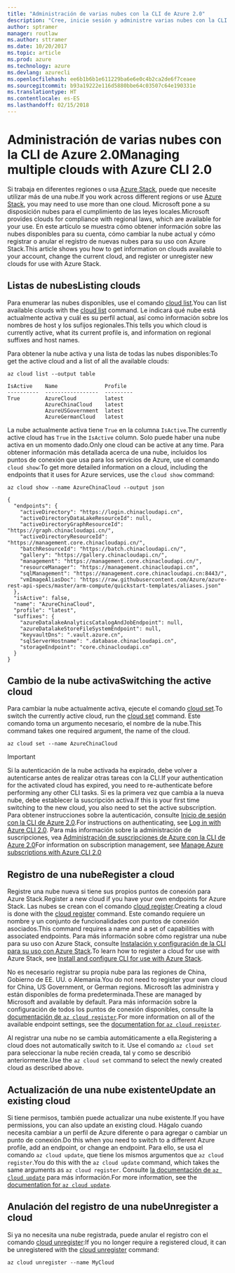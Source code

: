 ```yaml
---
title: "Administración de varias nubes con la CLI de Azure 2.0"
description: "Cree, inicie sesión y administre varias nubes con la CLI de Azure 2.0."
author: sptramer
manager: routlaw
ms.author: sttramer
ms.date: 10/20/2017
ms.topic: article
ms.prod: azure
ms.technology: azure
ms.devlang: azurecli
ms.openlocfilehash: ee6b1b6b1e611229ba6e6e0c4b2ca2de6f7ceaee
ms.sourcegitcommit: b93a19222e116d5880bbe64c03507c64e190331e
ms.translationtype: HT
ms.contentlocale: es-ES
ms.lasthandoff: 02/15/2018
---
```

# <a name="managing-multiple-clouds-with-azure-cli-20"></a><span data-ttu-id="9066f-103">Administración de varias nubes con la CLI de Azure 2.0</span><span class="sxs-lookup"><span data-stu-id="9066f-103">Managing multiple clouds with Azure CLI 2.0</span></span>

<span data-ttu-id="9066f-104">Si trabaja en diferentes regiones o usa [Azure Stack](https://docs.microsoft.com/azure/azure-stack/user/), puede que necesite utilizar más de una nube.</span><span class="sxs-lookup"><span data-stu-id="9066f-104">If you work across different regions or use [Azure Stack](https://docs.microsoft.com/azure/azure-stack/user/), you may need to use more than one cloud.</span></span> <span data-ttu-id="9066f-105">Microsoft pone a su disposición nubes para el cumplimiento de las leyes locales.</span><span class="sxs-lookup"><span data-stu-id="9066f-105">Microsoft provides clouds for compliance with regional laws, which are available for your use.</span></span> <span data-ttu-id="9066f-106">En este artículo se muestra cómo obtener información sobre las nubes disponibles para su cuenta, cómo cambiar la nube actual y cómo registrar o anular el registro de nuevas nubes para su uso con Azure Stack.</span><span class="sxs-lookup"><span data-stu-id="9066f-106">This article shows you how to get information on clouds available to your account, change the current cloud, and register or unregister new clouds for use with Azure Stack.</span></span>

## <a name="listing-clouds"></a><span data-ttu-id="9066f-107">Listas de nubes</span><span class="sxs-lookup"><span data-stu-id="9066f-107">Listing clouds</span></span>

<span data-ttu-id="9066f-108">Para enumerar las nubes disponibles, use el comando [cloud list](/cli/azure/cloud#list).</span><span class="sxs-lookup"><span data-stu-id="9066f-108">You can list available clouds with the [cloud list](/cli/azure/cloud#list) command.</span></span> <span data-ttu-id="9066f-109">Le indicará qué nube está actualmente activa y cuál es su perfil actual, así como información sobre los nombres de host y los sufijos regionales.</span><span class="sxs-lookup"><span data-stu-id="9066f-109">This tells you which cloud is currently active, what its current profile is, and information on regional suffixes and host names.</span></span>

<span data-ttu-id="9066f-110">Para obtener la nube activa y una lista de todas las nubes disponibles:</span><span class="sxs-lookup"><span data-stu-id="9066f-110">To get the active cloud and a list of all the available clouds:</span></span>

```azurecli
az cloud list --output table
```

```output
IsActive    Name               Profile
----------  -----------------  ---------
True        AzureCloud         latest
            AzureChinaCloud    latest
            AzureUSGovernment  latest
            AzureGermanCloud   latest
```

<span data-ttu-id="9066f-111">La nube actualmente activa tiene `True` en la columna `IsActive`.</span><span class="sxs-lookup"><span data-stu-id="9066f-111">The currently active cloud has `True` in the `IsActive` column.</span></span> <span data-ttu-id="9066f-112">Solo puede haber una nube activa en un momento dado.</span><span class="sxs-lookup"><span data-stu-id="9066f-112">Only one cloud can be active at any time.</span></span> <span data-ttu-id="9066f-113">Para obtener información más detallada acerca de una nube, incluidos los puntos de conexión que usa para los servicios de Azure, use el comando `cloud show`:</span><span class="sxs-lookup"><span data-stu-id="9066f-113">To get more detailed information on a cloud, including the endpoints that it uses for Azure services, use the `cloud show` command:</span></span>

```azurecli
az cloud show --name AzureChinaCloud --output json
```

```output
{
  "endpoints": {
    "activeDirectory": "https://login.chinacloudapi.cn",
    "activeDirectoryDataLakeResourceId": null,
    "activeDirectoryGraphResourceId": "https://graph.chinacloudapi.cn/",
    "activeDirectoryResourceId": "https://management.core.chinacloudapi.cn/",
    "batchResourceId": "https://batch.chinacloudapi.cn/",
    "gallery": "https://gallery.chinacloudapi.cn/",
    "management": "https://management.core.chinacloudapi.cn/",
    "resourceManager": "https://management.chinacloudapi.cn",
    "sqlManagement": "https://management.core.chinacloudapi.cn:8443/",
    "vmImageAliasDoc": "https://raw.githubusercontent.com/Azure/azure-rest-api-specs/master/arm-compute/quickstart-templates/aliases.json"
  },
  "isActive": false,
  "name": "AzureChinaCloud",
  "profile": "latest",
  "suffixes": {
    "azureDatalakeAnalyticsCatalogAndJobEndpoint": null,
    "azureDatalakeStoreFileSystemEndpoint": null,
    "keyvaultDns": ".vault.azure.cn",
    "sqlServerHostname": ".database.chinacloudapi.cn",
    "storageEndpoint": "core.chinacloudapi.cn"
  }
}
```

## <a name="switching-the-active-cloud"></a><span data-ttu-id="9066f-114">Cambio de la nube activa</span><span class="sxs-lookup"><span data-stu-id="9066f-114">Switching the active cloud</span></span>

<span data-ttu-id="9066f-115">Para cambiar la nube actualmente activa, ejecute el comando [cloud set](/cli/azure/cloud#set).</span><span class="sxs-lookup"><span data-stu-id="9066f-115">To switch the currently active cloud, run the [cloud set](/cli/azure/cloud#set) command.</span></span> <span data-ttu-id="9066f-116">Este comando toma un argumento necesario, el nombre de la nube.</span><span class="sxs-lookup"><span data-stu-id="9066f-116">This command takes one required argument, the name of the cloud.</span></span>

```azurecli
az cloud set --name AzureChinaCloud
```

> [!IMPORTANT]
> <span data-ttu-id="9066f-117">Si la autenticación de la nube activada ha expirado, debe volver a autenticarse antes de realizar otras tareas con la CLI.</span><span class="sxs-lookup"><span data-stu-id="9066f-117">If your authentication for the activated cloud has expired, you need to re-authenticate before performing any other CLI tasks.</span></span> <span data-ttu-id="9066f-118">Si es la primera vez que cambia a la nueva nube, debe establecer la suscripción activa.</span><span class="sxs-lookup"><span data-stu-id="9066f-118">If this is your first time switching to the new cloud, you also need to set the active subscription.</span></span>
> <span data-ttu-id="9066f-119">Para obtener instrucciones sobre la autenticación, consulte [Inicio de sesión con la CLI de Azure 2.0](authenticate-azure-cli.md).</span><span class="sxs-lookup"><span data-stu-id="9066f-119">For instructions on authenticating, see [Log in with Azure CLI 2.0](authenticate-azure-cli.md).</span></span> <span data-ttu-id="9066f-120">Para más información sobre la administración de suscripciones, vea [Administración de suscripciones de Azure con la CLI de Azure 2.0](manage-azure-subscriptions-azure-cli.md)</span><span class="sxs-lookup"><span data-stu-id="9066f-120">For information on subscription management, see [Manage Azure subscriptions with Azure CLI 2.0](manage-azure-subscriptions-azure-cli.md)</span></span>

## <a name="register-a-cloud"></a><span data-ttu-id="9066f-121">Registro de una nube</span><span class="sxs-lookup"><span data-stu-id="9066f-121">Register a cloud</span></span>

<span data-ttu-id="9066f-122">Registre una nube nueva si tiene sus propios puntos de conexión para Azure Stack.</span><span class="sxs-lookup"><span data-stu-id="9066f-122">Register a new cloud if you have your own endpoints for Azure Stack.</span></span> <span data-ttu-id="9066f-123">Las nubes se crean con el comando [cloud register](/cli/azure/cloud#register).</span><span class="sxs-lookup"><span data-stu-id="9066f-123">Creating a cloud is done with the [cloud register](/cli/azure/cloud#register) command.</span></span> <span data-ttu-id="9066f-124">Este comando requiere un nombre y un conjunto de funcionalidades con puntos de conexión asociados.</span><span class="sxs-lookup"><span data-stu-id="9066f-124">This command requires a name and a set of capabilities with associated endpoints.</span></span> <span data-ttu-id="9066f-125">Para más información sobre cómo registrar una nube para su uso con Azure Stack, consulte [Instalación y configuración de la CLI para su uso con Azure Stack](/azure/azure-stack/user/azure-stack-connect-cli#connect-to-azure-stack).</span><span class="sxs-lookup"><span data-stu-id="9066f-125">To learn how to register a cloud for use with Azure Stack, see [Install and configure CLI for use with Azure Stack](/azure/azure-stack/user/azure-stack-connect-cli#connect-to-azure-stack).</span></span>

<span data-ttu-id="9066f-126">No es necesario registrar su propia nube para las regiones de China, Gobierno de EE. UU. o Alemania.</span><span class="sxs-lookup"><span data-stu-id="9066f-126">You do not need to register your own cloud for China, US Government, or German regions.</span></span> <span data-ttu-id="9066f-127">Microsoft las administra y están disponibles de forma predeterminada.</span><span class="sxs-lookup"><span data-stu-id="9066f-127">These are managed by Microsoft and available by default.</span></span>  <span data-ttu-id="9066f-128">Para más información sobre la configuración de todos los puntos de conexión disponibles, consulte la [documentación de `az cloud register`](/cli/azure/cloud?view=azure-cli-latest#az_cloud_register).</span><span class="sxs-lookup"><span data-stu-id="9066f-128">For more information on all of the available endpoint settings, see the [documentation for `az cloud register`](/cli/azure/cloud?view=azure-cli-latest#az_cloud_register).</span></span>

<span data-ttu-id="9066f-129">Al registrar una nube no se cambia automáticamente a ella.</span><span class="sxs-lookup"><span data-stu-id="9066f-129">Registering a cloud does not automatically switch to it.</span></span> <span data-ttu-id="9066f-130">Use el comando `az cloud set` para seleccionar la nube recién creada, tal y como se describió anteriormente.</span><span class="sxs-lookup"><span data-stu-id="9066f-130">Use the `az cloud set` command to select the newly created cloud as described above.</span></span>

## <a name="update-an-existing-cloud"></a><span data-ttu-id="9066f-131">Actualización de una nube existente</span><span class="sxs-lookup"><span data-stu-id="9066f-131">Update an existing cloud</span></span>

<span data-ttu-id="9066f-132">Si tiene permisos, también puede actualizar una nube existente.</span><span class="sxs-lookup"><span data-stu-id="9066f-132">If you have permissions, you can also update an existing cloud.</span></span> <span data-ttu-id="9066f-133">Hágalo cuando necesita cambiar a un perfil de Azure diferente o para agregar o cambiar un punto de conexión.</span><span class="sxs-lookup"><span data-stu-id="9066f-133">Do this when you need to switch to a different Azure profile, add an endpoint, or change an endpoint.</span></span>
<span data-ttu-id="9066f-134">Para ello, se usa el comando `az cloud update`, que tiene los mismos argumentos que `az cloud register`.</span><span class="sxs-lookup"><span data-stu-id="9066f-134">You do this with the `az cloud update` command, which takes the same arguments as `az cloud register`.</span></span> <span data-ttu-id="9066f-135">Consulte [la documentación de `az cloud update`](/cli/azure/cloud?view=azure-cli-latest#az_cloud_update) para más información.</span><span class="sxs-lookup"><span data-stu-id="9066f-135">For more information, see the [documentation for `az cloud update`](/cli/azure/cloud?view=azure-cli-latest#az_cloud_update).</span></span>

## <a name="unregister-a-cloud"></a><span data-ttu-id="9066f-136">Anulación del registro de una nube</span><span class="sxs-lookup"><span data-stu-id="9066f-136">Unregister a cloud</span></span>

<span data-ttu-id="9066f-137">Si ya no necesita una nube registrada, puede anular el registro con el comando [cloud unregister](/cli/azure/cloud#unregister):</span><span class="sxs-lookup"><span data-stu-id="9066f-137">If you no longer require a registered cloud, it can be unregistered with the [cloud unregister](/cli/azure/cloud#unregister) command:</span></span>

```azurecli
az cloud unregister --name MyCloud
```
